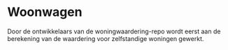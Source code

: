 # Woonwagen

Door de ontwikkelaars van de woningwaardering-repo wordt eerst aan de berekening van de waardering voor zelfstandige woningen gewerkt.
